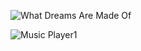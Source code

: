 ![What Dreams Are Made Of](https://github.com/prodbyido/prodbyido/assets/134588650/adb93695-a462-4c2e-a9e5-fe14a2f8b8d1)

![Music Player1](https://github.com/prodbyido/prodbyido/assets/134588650/c0f7e7a2-ef2b-4d3f-b347-7c5139e06fcf)

<!--
**prodbyido/prodbyido** is a ✨ _special_ ✨ repository because its `README.md` (this file) appears on your GitHub profile.

Here are some ideas to get you started:

- 🔭 I’m currently working on ...
- 🌱 I’m currently learning ...
- 👯 I’m looking to collaborate on ...
- 🤔 I’m looking for help with ...
- 💬 Ask me about ...
- 📫 How to reach me: ...
- 😄 Pronouns: ...
- ⚡ Fun fact: ...
-->

